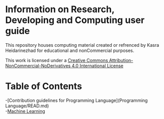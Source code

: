 # Information on Research, Developing and Computing user guide

This repository houses computing material created or refrenced by Kasra Heidarinezhad for educational and nonCommercial purposes.

This work is licensed under a [Creative Commons Attribution-NonCommercial-NoDerivatives 4.0 International License](https://creativecommons.org/licenses/by-nc-nd/4.0/)

# Table of Contents
-[Contribution guidelines for Programming Language](Programming Language/READ.md)  
-[Machine Learning](ML/READ.md)